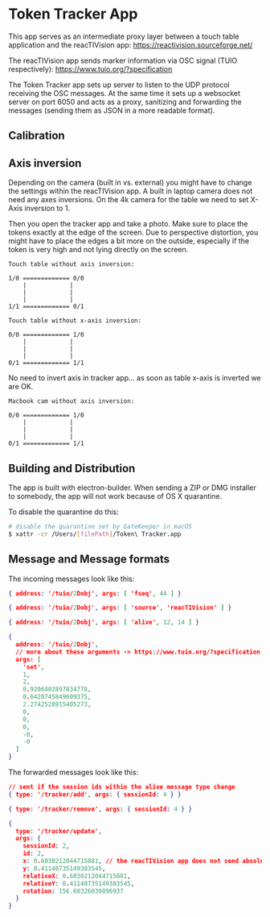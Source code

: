 # Token Tracker App

This app serves as an intermediate proxy layer between a touch table application and the reacTIVision app: https://reactivision.sourceforge.net/

The reacTIVision app sends marker information via OSC signal (TUIO respectively): https://www.tuio.org/?specification

The Token Tracker app sets up server to listen to the UDP protocol receiving the OSC messages.
At the same time it sets up a websocket server on port 6050 and acts as a proxy, sanitizing and forwarding the messages (sending them as JSON in a more readable format).

## Calibration

## Axis inversion

Depending on the camera (built in vs. external) you might have to change the settings within the reacTIVision app. A built in laptop camera does not need any axes inversions. On the 4k camera for the table we need to set X-Axis inversion to 1.

Then you open the tracker app and take a photo. Make sure to place the tokens exactly at the edge of the screen. Due to perspective distortion, you might have to place the edges a bit more on the outside, especially if the token is very high and not lying directly on the screen.

```
Touch table without axis inversion:

1/0 ============= 0/0
    |            |
    |            |
    |            |
1/1 ============= 0/1
```

```
Touch table without x-axis inversion:

0/0 ============= 1/0
    |            |
    |            |
    |            |
0/1 ============= 1/1
```

No need to invert axis in tracker app...
as soon as table x-axis is inverted we are OK.

```
Macbook cam without axis inversion:

0/0 ============= 1/0
    |            |
    |            |
    |            |
0/1 ============= 1/1
```

## Building and Distribution

The app is built with electron-builder. When sending a ZIP or DMG installer to somebody, the app will not work because of OS X quarantine.

To disable the quarantine do this:

```bash
# disable the quarantine set by GateKeeper in macOS
$ xattr -cr /Users/[filePath]/Token\ Tracker.app
```

## Message and Message formats

The incoming messages look like this:

```JSON
{ address: '/tuio/2Dobj', args: [ 'fseq', 44 ] }

```

```JSON
{ address: '/tuio/2Dobj', args: [ 'source', 'reacTIVision' ] }
```

```JSON
{ address: '/tuio/2Dobj', args: [ 'alive', 12, 14 ] }
```

```JSON
{
  address: '/tuio/2Dobj',
  // more about these arguments -> https://www.tuio.org/?specification -> Attributes
  args: [
    'set',
    1,
    2,
    0.9206402897834778,
    0.6420745849609375,
    2.2742528915405273,
    0,
    0,
    0,
    -0,
    -0
  ]
}
```

The forwarded messages look like this:

```JSON
// sent if the session ids within the alive message type change
{ type: '/tracker/add', args: { sessionId: 4 } }

{ type: '/tracker/remove', args: { sessionId: 4 } }
```

```JSON
{
  type: '/tracker/update',
  args: {
    sessionId: 2,
    id: 2,
    x: 0.6030212044715881, // the reacTIVision app does not send absolute x and y positions
    y: 0.41140735149383545,
    relativeX: 0.6030212044715881,
    relativeY: 0.41140735149383545,
    rotation: 156.60326030896937
  }
}
```

```

```

